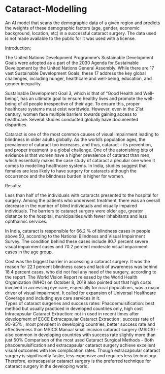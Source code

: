 # Cataract-Modelling
An AI model that scans the demographic data of a given region and predicts the weights of these demographic factors (age, gender, economic background, location, etc) in a successful cataract surgery.
The data used is not made available to the public for it was used with a license.

Introduction:

The United Nations Development Programme’s Sustainable Development Goals were adopted as a part of the 2030 Agenda for Sustainable Development by the United Nations General Assembly. While there are 17 vast Sustainable Development Goals, these 17 address the key global challenges, including hunger, healthcare and well-being, education, and gender inequality.

Sustainable Development Goal 3, which is that of “Good Health and Well-being”, has an ultimate goal to ensure healthy lives and promote the well-being of all people irrespective of their age. To ensure this, proper healthcare systems must exist worldwide. However, even in the 21st century, women face multiple barriers towards gaining access to healthcare. Several studies conducted globally have documented disparities.

Cataract is one of the most common causes of visual impairment leading to blindness in older adults globally. As the world’s population ages, the prevalence of cataract too increases, and thus, cataract - its prevention, and proper treatment is a global challenge. One of the astonishing bits of evidence is that women have a higher prevalence of cataract than men, which essentially makes the case study of cataract a peculiar one when it comes to modelling healthcare systems. In India, studies suggest that females are less likely to have surgery for cataracts although the occurrence and the blindness burden is higher for women.



Results:

Less than half of the individuals with cataracts presented to the hospital for surgery. Among the patients who underwent treatment, there was an overall decrease in the number of blind individuals and visually impaired individuals. The barriers to cataract surgery were older age, greater distance to the hospital, municipalities with fewer inhabitants and less ophthalmic services.

In India, cataract is responsible for 66.2 % of blindness cases in people above 50, according to the National Blindness and Visual Impairment Survey. The condition behind these cases include 80.7 percent severe visual impairment cases and 70.2 percent moderate visual impairment cases in the age group.

Cost was the biggest barrier in accessing a cataract surgery. It was the reason for 22.1 percent blindness cases and lack of awareness was behind 18.4 percent cases, who did not feel any need of the surgery, according to the report. The World Vision Report released by the World Health Organization (WHO) on October 8, 2019 also pointed out that high costs involved in accessing eye care, especially for rural populations, was a major driver of visual impairment. It called for expansion of Universal Healthcare Coverage and including eye care services in it.			
Types of cataract surgeries and success rates:
Phacoemulsification: best method but usually practiced in developed countries only, high cost Intracapsular Cataract Extraction: not in used in recent times after development of ECCE Extracapsular Cataract Extraction : success rate of 90-95% , most prevalent in developing countries, better success rate and effectiveness than MSICS
Manual small incision cataract surgery (MSICS) - also common in developing countries with success rate slightly more than just 50% 
Comparison of the most used Cataract Surgical Methods - Both phacoemulsification and extracapsular cataract surgery achieve excellent visual outcomes with low complication rates. Though extracapsular cataract surgery is significantly faster, less expensive and requires less technology. Therefore, extracapsular cataract surgery is the preferred technique for cataract surgery in the developing world. 
